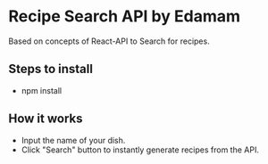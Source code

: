 # Recipe Search API by Edamam
Based on concepts of React-API to Search for recipes.

## Steps to install
* npm install

## How it works
* Input the name of your dish.
* Click "Search" button to instantly generate recipes from the API.
